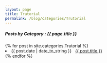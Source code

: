 ```yaml
---
layout: page
title: Trutorial
permalink: /blog/categories/Trutorial
---
```


<h5> Posts by Category : {{ page.title }} </h5>

<div class="card">
{% for post in site.categories.Trutorial %}
 <li class="category-posts"><span>{{ post.date | date_to_string }}</span> &nbsp; <a href="{{ post.url }}">{{ post.title }}</a></li>
{% endfor %}
</div>